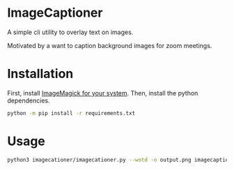 # ImageCaptioner
A simple cli utility to overlay text on images.

Motivated by a want to caption background images for zoom meetings.

# Installation
First, install [ImageMagick for your system][1].
Then, install the python dependencies.
```bash
python -m pip install -r requirements.txt
```

# Usage
```bash
python3 imagecationer/imagecationer.py --wotd -o output.png imagecaptioner/test/mona_lisa.png
```


[1]: https://imagemagick.org/script/download.php

